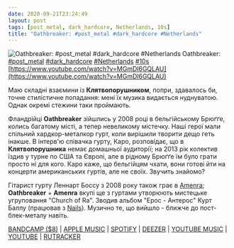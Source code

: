 ```yaml
---
date: 2020-09-21T23:24:49
layout: post
tags: [post_metal, dark_hardcore, Netherlands, 10s]
title: "Oathbreaker: #post_metal #dark_hardcore #Netherlands"
---
```

![Oathbreaker: #post_metal #dark_hardcore #Netherlands](https://i.ytimg.com/vi/MGmDl6GQLAU/maxresdefault.jpg)
Oathbreaker: [#post_metal](/tags/#post_metal) [#dark_hardcore](/tags/#dark_hardcore) [#Netherlands](/tags/#Netherlands) [#10s](/tags/#10s) [https://www.youtube.com/watch?v=MGmDl6GQLAU](https://www.youtube.com/watch?v=MGmDl6GQLAU) 

Маю складні взаємини із **Клятвопорушником**, попри, здавалось би, точне стилістичне попадання: мені їх музика видається нуднуватою. Однак окремі стежини таки проймають.

Фландрійці **Oathbreaker** зійшлись у 2008 році в бельгійському Брюґґе, колись багатому місті, а тепер невеликому містечку. Наші герої мали спільний хардкор-металкор гурт, коли вирішили творити дещо геть інакше. В інтерв&#39;ю співачка гурту, Каро, розповідає, що в **Клятвопорушника** немає домашньої аудиторії; на 2013 рік колектив їздив у турне по США та Європі, але в рідному Брюґґе їм було грати просто ні для кого. Каро каже, що бельгійцям чхати, вони готові йти на концерти американських гуртів, але не своїх. Звучить знайомо?

Гітарист гурту Леннарт Боссу з 2008 року також грає в [Amenra](https://t.me/vast_space_unexplored/3364); **Oathbreaker** + **Amenra** вкупі ще з гуртами утворюють мистецьке угруповання &quot;Church of Ra&quot;. Зводив альбом &quot;Ерос  - Антерос&quot; Курт Баллу (працював з [Nails](https://t.me/vast_space_unexplored/3712)). Музично те, що вийшло - ближче до пост-блек-металу навіть.

[BANDCAMP ($8)](https://oathbreakerband.bandcamp.com/album/eros-anteros) | [APPLE MUSIC](https://music.apple.com/ru/album/erosanteros/674273398) | [SPOTIFY](https://open.spotify.com/album/13SNx0zFROg5nGcP1ekSIB) | [DEEZER](https://deezer.page.link/TS7CAyVC3z9gMr8G6) | [YOUTUBE MUSIC](https://music.youtube.com/playlist?list=OLAK5uy_k__rBhPmQ5qUackWXACgtmGtwOLNzt4_s) | [YOUTUBE](https://www.youtube.com/playlist?list=OLAK5uy_k_ur31xKO28adMbwuQGhuEbVj-O86tzBg) | [RUTRACKER](https://rutracker.org/forum/viewtopic.php?t=4489523)